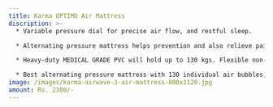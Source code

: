 ```yaml
---
title: Karma OPTIMO Air Mattress
discription: >-
  * Variable pressure dial for precise air flow, and restful sleep.

  * Alternating pressure mattress helps prevention and also relieve pain from sore spots, pressure spots, and pressure ulcers.

  * Heavy-duty MEDICAL GRADE PVC will hold up to 130 kgs. Flexible non-binding hose

  * Best alternating pressure mattress with 130 individual air bubbles, for even support and weight displacement. Ultra quiet pump.
image: /images/karma-airwave-3-air-mattress-800x1120.jpg
amount: Rs. 2300/-
---
```

